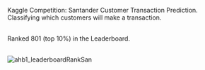 
Kaggle Competition: Santander Customer Transaction Prediction.  
Classifying which customers will make a transaction.   
&nbsp;  

Ranked 801 (top 10%) in the Leaderboard.   
&nbsp;

      

![ahb1_leaderboardRankSan](https://user-images.githubusercontent.com/17172345/174021774-c4c651fb-d726-4261-b93f-1e83e34150c5.jpg)
